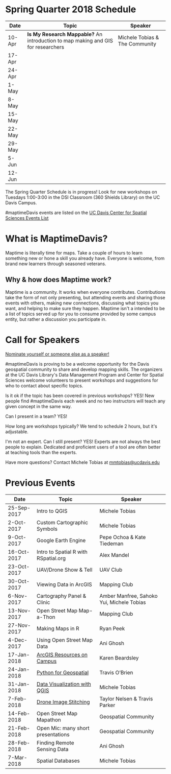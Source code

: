 # Spring Quarter 2018 Schedule

|Date	|Topic	|Speaker
|---|---|---
| 10-Apr	| **Is My Research Mappable?** An introduction to map making and GIS for researchers	| Michele Tobias & The Community
| 17-Apr|	|
| 24-Apr|	|
| 1-May |	|
| 8-May |	|
| 15-May |	|
| 22-May |	|
| 29-May |	|
| 5-Jun |	|
| 12-Jun |	|

The Spring Quarter Schedule is in progress!  Look for new workshops on Tuesdays 1:00-3:00 in the DSI Classroom (360 Shields Library) on the UC Davis Campus.


#maptimeDavis events are listed on the <a href="https://spatial.ucdavis.edu/events/">UC Davis Center for Spatial Sciences Events List</a>

# What is MaptimeDavis?
Maptime is literally time for maps. Take a couple of hours to learn something new or hone a skill you already have.  Everyone is welcome, from brand new learners through seasoned veterans.

## Why & how does Maptime work?
Maptime is a community.  It works when everyone contributes.  Contributions take the form of not only presenting, but attending events and sharing those events with others, making new connections, discussing what topics you want, and helping to make sure they happen.  Maptime isn't a intended to be a list of topics served up for you to consume provided by some campus entity, but rather a discussion you participate in.

# Call for Speakers
<a href="https://docs.google.com/forms/d/e/1FAIpQLSdDjQFZ7U_xNC5yYrlvwt1g3qBXzgFMizXIQXsu1HVD_OaYSQ/viewform?usp=sf_link">Nominate yourself or someone else as a speaker!</a>  

#maptimeDavis is proving to be a welcome opportunity for the Davis geospatial community to share and develop mapping skills.  The organizers at the UC Davis Library's Data Management Program and Center for Spatial Sciences welcome volunteers to present workshops and suggestions for who to contact about specific topics.

Is it ok if the topic has been covered in previous workshops?  YES!  New people find #maptimeDavis each week and no two instructors will teach any given concept in the same way.

Can I present in a team?  YES! 

How long are workshops typically?  We tend to schedule 2 hours, but it's adjustable.

I'm not an expert. Can I still present?  YES!  Experts are not always the best people to explain. Dedicated and proficient users of a tool are often better at teaching tools than the experts.

Have more questions?  Contact Michele Tobias at mmtobias@ucdavis.edu

# Previous Events

|Date	|Topic	|Speaker
|---|---|---
|25-Sep-2017	|Intro to QGIS	|Michele Tobias
|2-Oct-2017	|Custom Cartographic Symbols	|Michele Tobias
|9-Oct-2017	|Google Earth Engine	|Pepe Ochoa & Kate Tiedeman
|16-Oct-2017	|Intro to Spatial R with RSpatial.org	|Alex Mandel
|23-Oct-2017	|UAV/Drone Show & Tell	|UAV Club
|30-Oct-2017	|Viewing Data in ArcGIS	|Mapping Club
|6-Nov-2017	|Cartography Panel & Clinic	|Amber Manfree, Sahoko Yui, Michele Tobias
|13-Nov-2017	|Open Street Map Map-a-Thon	|Mapping Club
|27-Nov-2017	|Making Maps in R	|Ryan Peek
|4-Dec-2017	|Using Open Street Map Data	|Ani Ghosh
|17-Jan-2018	|[ArcGIS Resources on Campus](ArcGISResourcesOnCampus)	|Karen Beardsley
|24-Jan-2018	|[Python for Geospatial](PythonGeospatial)	|Travis O’Brien
|31-Jan-2018	|[Data Visualization with QGIS](DataVisualizationWithQGIS)	|Michele Tobias
|7-Feb-2018	|[Drone Image Stitching](DroneImageStitch)	|Taylor Nelsen & Travis Parker
|14-Feb-2018	|Open Street Map Mapathon	|Geospatial Community
|21-Feb-2018	|Open Mic: many short presentations	|Geospatial Community
|28-Feb-2018	|Finding Remote Sensing Data	|Ani Ghosh
|7-Mar-2018	|Spatial Databases	|Michele Tobias

